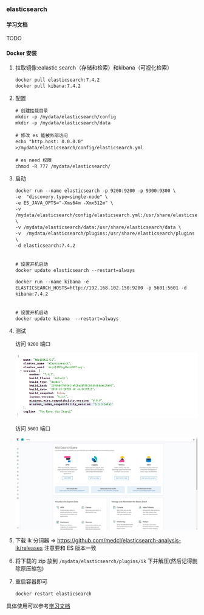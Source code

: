 ### elasticsearch

#### 学习文档

TODO

#### Docker 安装

1. 拉取镜像:ealastic search（存储和检索）和kibana（可视化检索）

   ```shell
   docker pull elasticsearch:7.4.2
   docker pull kibana:7.4.2
   ```

2. 配置

   ```shell
   # 创建挂载目录
   mkdir -p /mydata/elasticsearch/config
   mkdir -p /mydata/elasticsearch/data
   
   # 修改 es 能被外部访问
   echo "http.host: 0.0.0.0" >/mydata/elasticsearch/config/elasticsearch.yml
   
   # es need 权限
   chmod -R 777 /mydata/elasticsearch/
   ```

3. 启动

   ```shell
   docker run --name elasticsearch -p 9200:9200 -p 9300:9300 \
   -e  "discovery.type=single-node" \
   -e ES_JAVA_OPTS="-Xms64m -Xmx512m" \
   -v /mydata/elasticsearch/config/elasticsearch.yml:/usr/share/elasticsearch/config/elasticsearch.yml \
   -v /mydata/elasticsearch/data:/usr/share/elasticsearch/data \
   -v  /mydata/elasticsearch/plugins:/usr/share/elasticsearch/plugins \
   -d elasticsearch:7.4.2 
   
   
   # 设置开机启动
   docker update elasticsearch --restart=always
   ```

   ```shell
   docker run --name kibana -e ELASTICSEARCH_HOSTS=http://192.168.102.150:9200 -p 5601:5601 -d kibana:7.4.2
   
   
   # 设置开机启动
   docker update kibana  --restart=always
   ```

4. 测试

   访问 `9200` 端口

    ![image-20220603130045338](01_elasticsearch.assets/image-20220603130045338.png)

   访问 `5601` 端口

   ![image-20220603130222636](01_elasticsearch.assets/image-20220603130222636.png)

5. 下载 ik 分词器 => https://github.com/medcl/elasticsearch-analysis-ik/releases 注意要和 ES 版本一致

6. 将下载的 zip 放到 `/mydata/elasticsearch/plugins/ik` 下并解压(然后记得删除原压缩包)

7. 重启容器即可

   ```shell
   docker restart elasticsearch
   ```

具体使用可以参考[学习文档](#学习文档)









